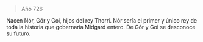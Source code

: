 > Año 726

Nacen Nór, Gór y Goi, hijos del rey Thorri. Nór sería el primer y único rey de toda la historia que gobernaría Midgard entero.
De Gór y Goi se desconoce su futuro.